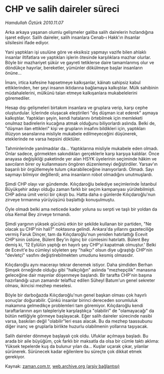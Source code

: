 # CHP ve salih daireler süreci

*Hamdullah Öztürk 2010.11.07*

<td class="news-spot">
<p>Arka arkaya yaşanan olumlu gelişmeler galiba salih dairelerin hızlandığına işaret ediyor. Salih daireler, salih insanlara Cenab-ı Hakk'ın ihsanlar silsilesini ifade ediyor.</p>
<p><p>Yani yaptıkları işi usulüne göre ve eksiksiz yapmayı vazife bilen ahlaklı insanlar iltifatlara ve yaptıkları işlerin ötesinde karşılıklara mazhar olurlar. Böyle bir mazhariyet şükür ve gayreti tetiklerse daire tamamlanmış olur ve döndükçe hayırlar, bereketler, yümünler dökülmeye başlar insanların önüne...
<p>İmanı, irtica kafesine hapsetmeye kalkışanlar, kâinatı sahipsiz kabul ettiklerinden, her şeyi insanın iktidarına bağlamaya kalkıştılar. Mülk sahibinin müdahalelerini, mülkünü talan etmeye kalkışanlara mukabelelerini göremediler.
<p>Hesap dışı gelişmeleri birtakım insanlara ve gruplara verip, karşı cephe oluşturdular. İçlerinde oluşacak eleştirileri "dış düşman icat ederek" aşmaya kalkıştılar. Yaptıkları şeyin, kendi hatalarını örtebilmek için memleketi onulmaz badirelerin kucağına atmak olduğunu biliyorlardı aslında. Belki de, "düşman ilan ettikleri" kişi ve grupların insafını bildikleri için, yaptıkları illüzyon seanslarına misliyle mukabele edilmeyeceğini düşünerek, eteklerinde ne varsa hepsini döktüler.
<p>Tahminlerinde yanılmadılar da... Yaptıklarına misliyle mukabele eden olmadı. Onlar sadece, görmekten sakındıkları gerçeklerle karşı karşıya kaldılar. Önce anayasa değişikliği paketinde yer alan HSYK üyelerinin seçiminde hâkim ve savcıların birer oy kullanmasını öngören düzenlemeyi değiştirdiler. Yarsav'ın başarılı bir örgütlemeyle tulum çıkarabileceğine inanıyorlardı. Olmadı. Sayı saymayı bilmiyor değillerdi; ama insanların robot olmadığını unutmuşlardı.
<p>Şimdi CHP olayı var gündemde. Kılıçdaroğlu belediye seçimlerinde İstanbul Büyükşehir adayı olduğu zaman farklı bir seçim kampanyası yürütebilmişti. CHP adına ümit verici bir çıkıştı bu. Hatta daha o günlerde Kılıçdaroğlu'nun zirveye tırmanma yürüyüşünü başlattığı konuşulmuştu.
<p>Öyle olmadı belki ama neticede kader yoluna su serpti ve taşlı bir yoldan da olsa Kemal Bey zirveye tırmandı.
<p>Şimdi yargının yüksek gücünü etkin bir şekilde kullanan bir partiden, "Ne olacak şu CHP'nin hali?" noktasına gelindi. Ankara'da yıllarını gazeteciliğe vermiş Faruk Dinçer, tam da Kılıçdaroğlu'nun yeniden hatırlattığı Ecevit CHP'sinin üstüne, Bülent Bey'in ilginç bir cümlesini hatırlattı. Bülent Bey demiş ki, '12 Eylülün yaptığı en hayırlı şey CHP'yi kapatmak olmuştur.' Belki de Ecevit'e bu cümleyi söyleten şey "halkçı" olsun diye uğraştığı CHP'nin "devletçi" vasfını değiştirebilmekten umudunu kesmiş olmasıdır.
<p>Kılıçdaroğlu aynı macerayı tekrar denemek istiyor. Daha şimdiden Berhan Şimşek örneğinde olduğu gibi "halkçılığın" aslında "mezhepçilik" manasına geleceğine dair mayınlar döşenmeye başlandı. Bir tarafta CHP'nin başına hazırlandığı uzun zamandır telaffuz edilen Süheyl Batum'un genel sekreter olması, ikincisi mezhep meselesi.
<p>Böyle bir darboğazda Kılıçdaroğlu'nun genel başkan olması çok hayırlı sonuçlar doğurabilir. Çünkü insanlar birinci dereceden sorumluluk makamına gelmedikçe problemleri tam göremiyor. Kılıçdaroğlu kendi taraftarlarının aşırı talepleriyle karşılaştıkça "olabiliri" de "olamayacağı" da bütün netliğiyle görmeye başlayacak. Eğer salih daireler sürecinde nasibi varsa, baskıları değil "olabilir"leri esas alacak. Bu da mezhep taassubunu diğer inanç ve gruplarla birlikte huzurlu olabilmenin yollarına taşıyacak.
<p>Salih daireler dönmeye başlayalı çok oldu. Ufuklar açılmaya başladı. Bu arada bir aile büyüğüm, çok farklı bir maksatla da olsa bir cümle taktı aklıma: Yüksek tepelerde kuş da bulunur yılan da... Kuşlar uçarak çıkar, yılanlar sürünerek. Sürünecek kadar eğilenlere bu süreçte çok dikkat etmek gerekiyor. </p>
<a href="http://web.archive.org/web/20101130211334/mailto:h.ozturk@zaman.com.tr">
</a></p></p></p></p></p></p></p></p></p></p></td>

Kaynak: [zaman.com.tr](http://zaman.com.tr/yazar.do?yazino=1049724), [web.archive.org (arşiv bağlantısı)](http://web.archive.org/web/20101130211334/http://zaman.com.tr/yazar.do?yazino=1049724)
